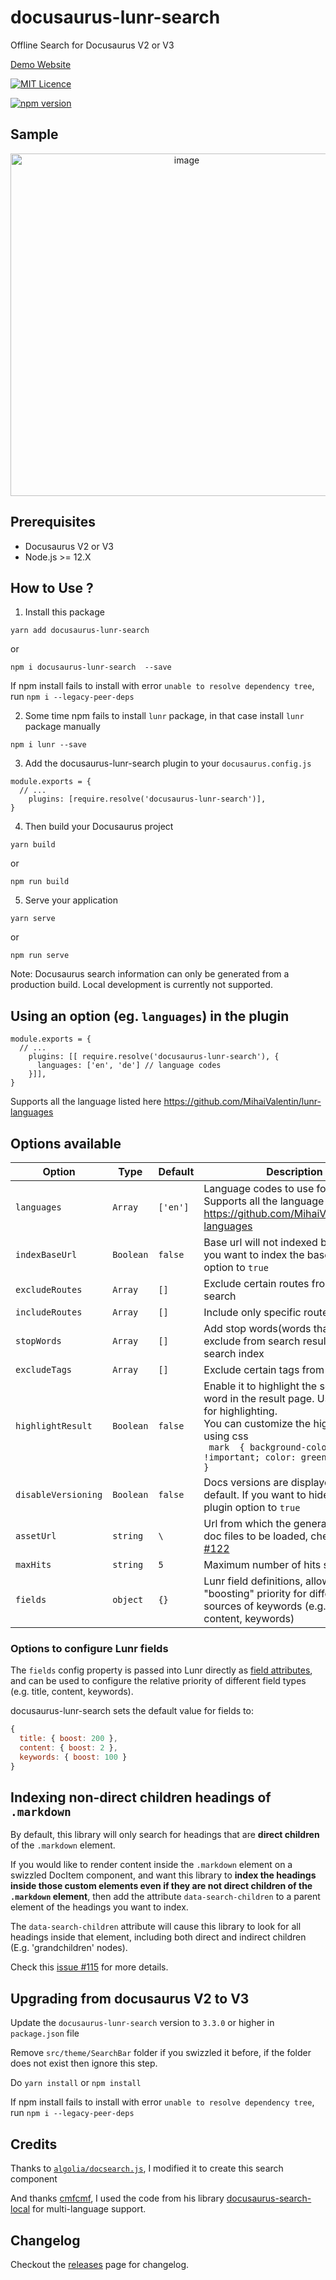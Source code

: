 
# docusaurus-lunr-search
Offline Search for Docusaurus V2 or V3

[Demo Website](https://praveenn77.github.io/docusaurus-lunr-search-demo/)

 [![MIT Licence](https://img.shields.io/github/license/lelouch77/docusaurus-lunr-search)](#)

[![npm version](https://badge.fury.io/js/docusaurus-lunr-search.svg)](https://www.npmjs.com/package/docusaurus-lunr-search)

## Sample
<p align="center">
<img width="548" alt="image" src="https://github.com/praveenn77/docusaurus-lunr-search/assets/20218070/dbc54b61-077f-4e11-af27-8798cae8a572.gif">
</p>


## Prerequisites
- Docusaurus V2 or V3
- Node.js >= 12.X

## How to Use ?
1. Install this package
```
yarn add docusaurus-lunr-search
```
or
```
npm i docusaurus-lunr-search  --save
```
If npm install fails to install with error `unable to resolve dependency tree`, run `npm i --legacy-peer-deps`

2. Some time npm fails to install `lunr` package, in that case install `lunr` package manually
```
npm i lunr --save
```

3. Add the docusaurus-lunr-search plugin to your `docusaurus.config.js`
```
module.exports = {
  // ...
    plugins: [require.resolve('docusaurus-lunr-search')],
}
```

4. Then build your Docusaurus project
```
yarn build
```
or
```
npm run build
```

5. Serve your application
```
yarn serve
```
or
```
npm run serve 
```

Note: Docusaurus search information can only be generated from a production build. Local development is currently not supported.

## Using an option (eg. `languages`) in the plugin
```
module.exports = {
  // ...
    plugins: [[ require.resolve('docusaurus-lunr-search'), {
      languages: ['en', 'de'] // language codes
    }]],
}
```
Supports all the language listed here https://github.com/MihaiValentin/lunr-languages

## Options available

| Option              | Type      | Default  | Description                                                                                                               |
| ------------------- | --------- | -------- | ------------------------------------------------------------------------------------------------------------------------- |
| `languages`         | `Array`   | `['en']` | Language codes to use for stemming, Supports all the language listed here https://github.com/MihaiValentin/lunr-languages |
| `indexBaseUrl`      | `Boolean` | `false`  | Base url will not indexed by default, if you want to index the base url set this option to `true`                         |
| `excludeRoutes`     | `Array`   | `[]`     | Exclude certain routes from the search                                                                                    |
| `includeRoutes`     | `Array`   | `[]`     | Include only specific routes for search                                                                                   |
| `stopWords`         | `Array`   | `[]`     | Add stop words(words that are exclude from search result) to the search index                                             |
| `excludeTags`       | `Array`   | `[]`     | Exclude certain tags from the search      
| `highlightResult`   | `Boolean` | `false`  | Enable it to highlight the searched word in the result page. Used `mark.js` for highlighting. <br /> You can customize the highlight color using css <br /> ``` mark  { background-color: red !important; color: green !important }```                                                                                |
| `disableVersioning` | `Boolean` | `false`  | Docs versions are displayed by default. If you want to hide it, set this plugin option to `true`                          |
| `assetUrl`     | `string`   | `\`     | Url from which the generated search doc files to be loaded, check [issue #122](https://github.com/praveenn77/docusaurus-lunr-search/issues/122) |
| `maxHits`           | `string`  | `5`      | Maximum number of hits shown |
| `fields`            | `object`  | `{}`      | Lunr field definitions, allows "boosting" priority for different sources of keywords (e.g. title, content, keywords) |

### Options to configure Lunr fields
The `fields` config property is passed into Lunr directly as [field attributes](https://lunrjs.com/docs/lunr.Builder.html#field), and can be used to configure the relative priority of different field types (e.g. title, content, keywords). 

docusaurus-lunr-search sets the default value for fields to:

```javascript
{ 
  title: { boost: 200 },
  content: { boost: 2 },
  keywords: { boost: 100 }
}
```

## Indexing non-direct children headings of `.markdown`
By default, this library will only search for headings that are
**direct children** of the `.markdown` element. 

If you would like to render content inside the `.markdown` element on
a swizzled DocItem component, and want this library to **index the
headings inside those custom elements even if they are not direct
children of the `.markdown` element**, then add the attribute
`data-search-children` to a parent element of the headings you want to
index.

The `data-search-children` attribute will cause this library to look
for all headings inside that element, including both direct and
indirect children (E.g. 'grandchildren' nodes).

Check this [issue #115](https://github.com/praveenn77/docusaurus-lunr-search/issues/115) for more details.

## Upgrading from docusaurus V2 to V3
Update the `docusaurus-lunr-search` version to `3.3.0` or higher in `package.json` file

Remove `src/theme/SearchBar` folder if you swizzled it before, if the folder does not exist then ignore this step.

Do `yarn install` or `npm install` 

If npm install fails to install with error `unable to resolve dependency tree`, run `npm i --legacy-peer-deps`

## Credits

Thanks to [`algolia/docsearch.js`](https://github.com/algolia/docsearch), I modified it to create this search component 

And thanks [cmfcmf](https://github.com/cmfcmf), I used the code from his library [docusaurus-search-local](https://github.com/cmfcmf/docusaurus-search-local) for multi-language support.

## Changelog
Checkout the [releases](https://github.com/lelouch77/docusaurus-lunr-search/releases) page for changelog. 

